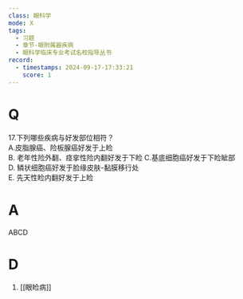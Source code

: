 ```yaml
---
class: 眼科学
mode: X
tags:
  - 习题
  - 章节-眼附属器疾病
  - 眼科学临床专业考试名校指导丛书
record:
  - timestamps: 2024-09-17-17:33:21
    score: 1
---
```


# Q
17.下列哪些疾病与好发部位相符？  
A.皮脂腺癌、险板腺癌好发于上睑  
B. 老年性险外翻、痉挛性险内翻好发于下睑 
C.基底细胞癌好发于下睑眦部  
D. 鳞状细胞癌好发于脸缘皮肤-黏膜移行处  
E. 先天性睑内翻好发于上睑
# A
ABCD
# D
1. [[眼睑病]]

